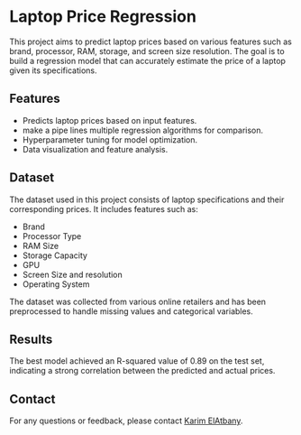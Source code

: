 # Laptop Price Regression
This project aims to predict laptop prices based on various features such as brand, processor, RAM, storage, and screen size resolution. The goal is to build a regression model that can accurately estimate the price of a laptop given its specifications.

## Features
- Predicts laptop prices based on input features.
- make a pipe lines multiple regression algorithms for comparison.
- Hyperparameter tuning for model optimization.
- Data visualization and feature analysis.

## Dataset
The dataset used in this project consists of laptop specifications and their corresponding prices. It includes features such as:

- Brand
- Processor Type
- RAM Size
- Storage Capacity
- GPU
- Screen Size and resolution
- Operating System

The dataset was collected from various online retailers and has been preprocessed to handle missing values and categorical variables.

## Results
The best model achieved an R-squared value of 0.89 on the test set, indicating a strong correlation between the predicted and actual prices.

## Contact
For any questions or feedback, please contact [Karim ElAtbany](mailto:karimnabel99@gmail.com).
